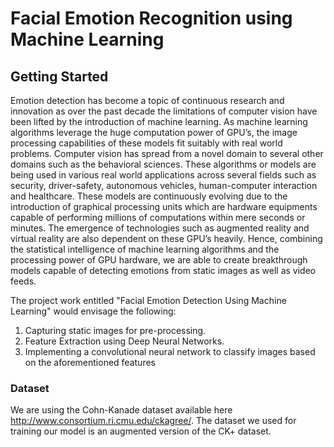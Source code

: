 # Facial Emotion Recognition using Machine Learning

## Getting Started
Emotion detection has become a topic of continuous research and innovation as over
the past decade the limitations of computer vision have been lifted by the introduction
of machine learning. As machine learning algorithms leverage the huge computation
power of GPU’s, the image processing capabilities of these models fit suitably with
real world problems. Computer vision has spread from a novel domain to several other
domains such as the behavioral sciences. These algorithms or models are being used
in various real world applications across several fields such as security, driver-safety,
autonomous vehicles, human-computer interaction and healthcare. These models are
continuously evolving due to the introduction of graphical processing units which are
hardware equipments capable of performing millions of computations within mere seconds
or minutes. The emergence of technologies such as augmented reality and virtual
reality are also dependent on these GPU’s heavily. Hence, combining the statistical intelligence
of machine learning algorithms and the processing power of GPU hardware,
we are able to create breakthrough models capable of detecting emotions from static
images as well as video feeds.

The project work entitled "Facial Emotion Detection Using Machine Learning" would
envisage the following: 
1. Capturing static images for pre-processing. 
2. Feature Extraction
using Deep Neural Networks. 
3. Implementing a convolutional neural network to classify images based on the aforementioned features

### Dataset
We are using the Cohn-Kanade dataset available here http://www.consortium.ri.cmu.edu/ckagree/. The dataset we used for training our model is an augmented version of the CK+ dataset.
